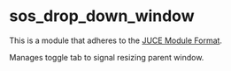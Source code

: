 # sos_drop_down_window

This is a module that adheres to the [JUCE Module Format](https://github.com/juce-framework/JUCE/blob/master/docs/JUCE%20Module%20Format.md).

Manages toggle tab to signal resizing parent window. 
